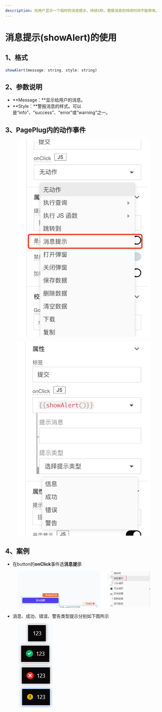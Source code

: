 ```yaml
---
description: 向用户显示一个临时的消息提示，持续5秒。警报消息的持续时间不能修改。
---
```


# 消息提示(showAlert)的使用

## 1、格式

```javascript
showAlert(message: string, style: string)
```

## 2、参数说明

* **Message：**显示给用户的消息。
* **Style：**警报消息的样式。可以是“info”、“success”、“error”或“warning”之一。

## 3、PagePlug内的动作事件

<figure><img src="../../.gitbook/assets/image (16).png" alt=""><figcaption></figcaption></figure>

<figure><img src="../../.gitbook/assets/image (100).png" alt=""><figcaption></figcaption></figure>

## 4、案例

* 在button的**onClick**事件选**消息提示**

<figure><img src="../../.gitbook/assets/image (145).png" alt=""><figcaption></figcaption></figure>

* 消息、成功、错误、警告类型提示分别如下图所示

<figure><img src="../../.gitbook/assets/image (111).png" alt=""><figcaption></figcaption></figure>
